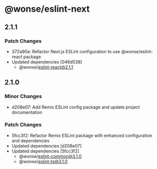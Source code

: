 # @wonse/eslint-next

## 2.1.1

### Patch Changes

- 372a90a: Refactor Next.js ESLint configuration to use @wonse/eslint-react package
- Updated dependencies [046d538]
  - @wonse/eslint-react@2.1.1

## 2.1.0

### Minor Changes

- d208e07: Add Remix ESLint config package and update project documentation

### Patch Changes

- 5fcc3f2: Refactor Remix ESLint package with enhanced configuration and dependencies
- Updated dependencies [d208e07]
- Updated dependencies [5fcc3f2]
  - @wonse/eslint-common@3.1.0
  - @wonse/eslint-ts@3.1.0
